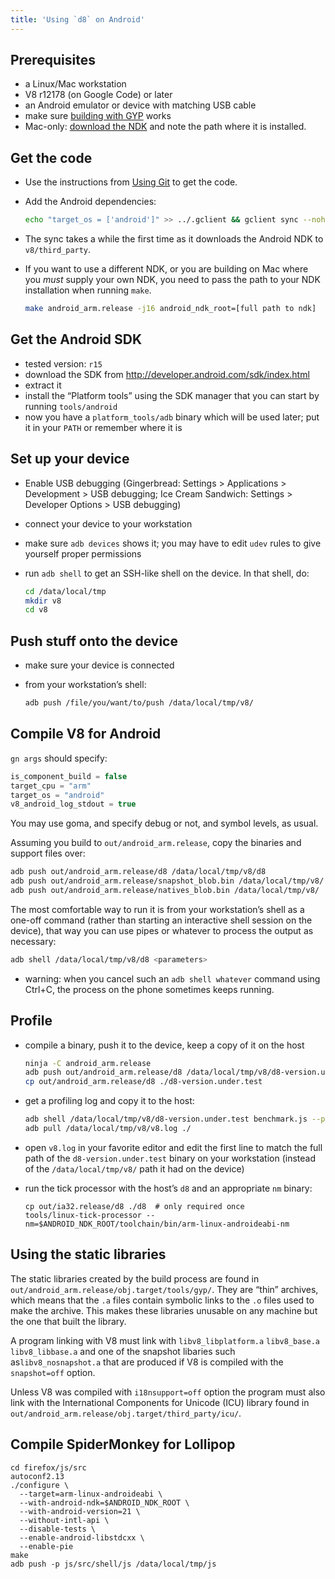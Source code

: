 ```yaml
---
title: 'Using `d8` on Android'
---
```

## Prerequisites

- a Linux/Mac workstation
- V8 r12178 (on Google Code) or later
- an Android emulator or device with matching USB cable
- make sure [building with GYP](https://github.com/v8/v8/wiki/Building%20with%20Gyp) works
- Mac-only: [download the NDK](http://developer.android.com/ndk/downloads/index.html) and note the path where it is installed.

## Get the code

- Use the instructions from [Using Git](TODO) to get the code.
- Add the Android dependencies:

    ```bash
    echo "target_os = ['android']" >> ../.gclient && gclient sync --nohooks
    ```

- The sync takes a while the first time as it downloads the Android NDK to `v8/third_party`.
- If you want to use a different NDK, or you are building on Mac where you *must* supply your own NDK, you need to pass the path to your NDK installation when running `make`.

    ```bash
    make android_arm.release -j16 android_ndk_root=[full path to ndk]
    ```


## Get the Android SDK

- tested version: `r15`
- download the SDK from http://developer.android.com/sdk/index.html
- extract it
- install the “Platform tools” using the SDK manager that you can start by running `tools/android`
- now you have a `platform_tools/adb` binary which will be used later; put it in your `PATH` or remember where it is

## Set up your device

- Enable USB debugging (Gingerbread: Settings > Applications > Development > USB debugging; Ice Cream Sandwich: Settings > Developer Options > USB debugging)
- connect your device to your workstation
- make sure `adb devices` shows it; you may have to edit `udev` rules to give yourself proper permissions
- run `adb shell` to get an SSH-like shell on the device. In that shell, do:

    ```bash
    cd /data/local/tmp
    mkdir v8
    cd v8
    ```

## Push stuff onto the device

- make sure your device is connected
- from your workstation’s shell:

    ```bash
    adb push /file/you/want/to/push /data/local/tmp/v8/
    ```

## Compile V8 for Android

`gn args` should specify:

```js
is_component_build = false
target_cpu = "arm"
target_os = "android"
v8_android_log_stdout = true
```

You may use goma, and specify debug or not, and symbol levels, as usual.

Assuming you build to `out/android_arm.release`, copy the binaries and support files over:

```bash
adb push out/android_arm.release/d8 /data/local/tmp/v8/d8
adb push out/android_arm.release/snapshot_blob.bin /data/local/tmp/v8/
adb push out/android_arm.release/natives_blob.bin /data/local/tmp/v8/
```

The most comfortable way to run it is from your workstation’s shell as a one-off command (rather than starting an interactive shell session on the device), that way you can use pipes or whatever to process the output as necessary:

```bash
adb shell /data/local/tmp/v8/d8 <parameters>
```

- warning: when you cancel such an `adb shell whatever` command using Ctrl+C, the process on the phone sometimes keeps running.


## Profile

- compile a binary, push it to the device, keep a copy of it on the host

    ```bash
    ninja -C android_arm.release
    adb push out/android_arm.release/d8 /data/local/tmp/v8/d8-version.under.test
    cp out/android_arm.release/d8 ./d8-version.under.test
    ```

- get a profiling log and copy it to the host:

    ```bash
    adb shell /data/local/tmp/v8/d8-version.under.test benchmark.js --prof
    adb pull /data/local/tmp/v8/v8.log ./
    ```

- open `v8.log` in your favorite editor and edit the first line to match the full path of the `d8-version.under.test` binary on your workstation (instead of the `/data/local/tmp/v8/` path it had on the device)

- run the tick processor with the host’s `d8` and an appropriate `nm` binary:

    ```
    cp out/ia32.release/d8 ./d8  # only required once
    tools/linux-tick-processor --nm=$ANDROID_NDK_ROOT/toolchain/bin/arm-linux-androideabi-nm
    ```

## Using the static libraries

The static libraries created by the build process are found in `out/android_arm.release/obj.target/tools/gyp/`. They are “thin” archives, which means that the `.a` files contain symbolic links to the `.o` files used to make the archive. This makes these libraries unusable on any machine but the one that built the library.

A program linking with V8 must link with `libv8_libplatform.a` `libv8_base.a` `libv8_libbase.a` and one of the snapshot libaries such as`libv8_nosnapshot.a` that are produced if V8 is compiled with the `snapshot=off` option.

Unless V8 was compiled with `i18nsupport=off` option the program must also link with the International Components for Unicode (ICU) library found in `out/android_arm.release/obj.target/third_party/icu/`.

## Compile SpiderMonkey for Lollipop

```
cd firefox/js/src
autoconf2.13
./configure \
  --target=arm-linux-androideabi \
  --with-android-ndk=$ANDROID_NDK_ROOT \
  --with-android-version=21 \
  --without-intl-api \
  --disable-tests \
  --enable-android-libstdcxx \
  --enable-pie
make
adb push -p js/src/shell/js /data/local/tmp/js
```
